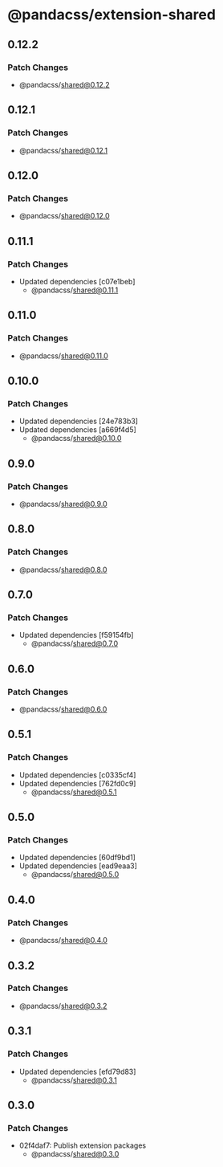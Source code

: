 # @pandacss/extension-shared

## 0.12.2

### Patch Changes

- @pandacss/shared@0.12.2

## 0.12.1

### Patch Changes

- @pandacss/shared@0.12.1

## 0.12.0

### Patch Changes

- @pandacss/shared@0.12.0

## 0.11.1

### Patch Changes

- Updated dependencies [c07e1beb]
  - @pandacss/shared@0.11.1

## 0.11.0

### Patch Changes

- @pandacss/shared@0.11.0

## 0.10.0

### Patch Changes

- Updated dependencies [24e783b3]
- Updated dependencies [a669f4d5]
  - @pandacss/shared@0.10.0

## 0.9.0

### Patch Changes

- @pandacss/shared@0.9.0

## 0.8.0

### Patch Changes

- @pandacss/shared@0.8.0

## 0.7.0

### Patch Changes

- Updated dependencies [f59154fb]
  - @pandacss/shared@0.7.0

## 0.6.0

### Patch Changes

- @pandacss/shared@0.6.0

## 0.5.1

### Patch Changes

- Updated dependencies [c0335cf4]
- Updated dependencies [762fd0c9]
  - @pandacss/shared@0.5.1

## 0.5.0

### Patch Changes

- Updated dependencies [60df9bd1]
- Updated dependencies [ead9eaa3]
  - @pandacss/shared@0.5.0

## 0.4.0

### Patch Changes

- @pandacss/shared@0.4.0

## 0.3.2

### Patch Changes

- @pandacss/shared@0.3.2

## 0.3.1

### Patch Changes

- Updated dependencies [efd79d83]
  - @pandacss/shared@0.3.1

## 0.3.0

### Patch Changes

- 02f4daf7: Publish extension packages
  - @pandacss/shared@0.3.0
